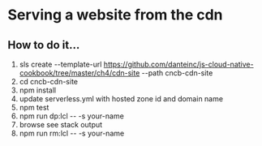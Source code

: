 # Serving a website from the cdn

## How to do it...
1. sls create --template-url https://github.com/danteinc/js-cloud-native-cookbook/tree/master/ch4/cdn-site --path cncb-cdn-site
2. cd cncb-cdn-site
3. npm install
4. update serverless.yml with hosted zone id and domain name
5. npm test
7. npm run dp:lcl -- -s your-name
8. browse <WebsiteURL> see stack output
9. npm run rm:lcl -- -s your-name
